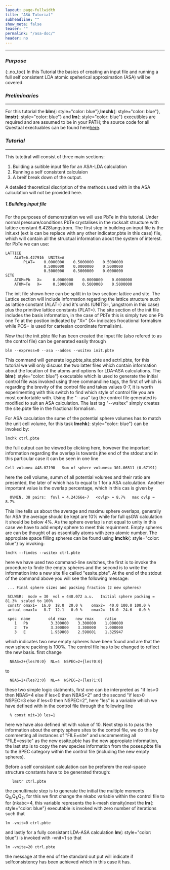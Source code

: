 ```yaml
---
layout: page-fullwidth
title: "ASA Tutorial"
subheadline: ""
show_meta: false
teaser: ""
permalink: "/asa-doc/"
header: no
---
```

_____________________________________________________________

### _Purpose_
{:.no_toc}
In this Tutorial the basics of creating an input file and running a full self consistent LDA atomic speherical approximation (ASA) will be covered.


### _Preliminaries_
_____________________________________________________________
For this tutorial the **blm**{: style="color: blue"},**lmchk**{: style="color: blue"}, **lmstr**{: style="color: blue"} and **lm**{: style="color: blue"} executibles are required and are assumed to be in your PATH; the source code for all Questaal exectuables can be found here[here](https://bitbucket.org/lmto/lm).

### _Tutorial_
_____________________________________________________________
This tutotiral will consist of three main sections:

1. Building a suitible input file for an ASA-LDA calculation
2. Running a self consistent calculaion
3. A breif break down of the output.

A detailed theoretical discription of the methods used with in the ASA calculation will not be provided here.

##### _1\.Building input file_
For the purposes of demonstration we will use PbTe in this tutorial. Under normal pressure/conditions PbTe crystalises in the rocksalt structure with lattice constant 6.428\angstrom. The first step in building an input file is the init.ext (ext is can be replace with any other indicator,pbte in this case) file, which will contain all the structual information about the system of interest. for PbTe we can use:
    
    LATTICE
	    ALAT=6.427916  UNITS=A
            PLAT=    0.0000000    0.5000000    0.5000000
                     0.5000000    0.0000000    0.5000000
                     0.5000000    0.5000000    0.0000000
    SITE
		ATOM=Pb   X=     0.0000000    0.0000000    0.0000000
		ATOM=Te   X=     0.5000000    0.5000000    0.5000000

The init file shown here can be splitt in to two section: lattice and site. The Lattice section will include information regarding the lattice structure such as lattice constant (ALAT=) and it's units (UNITS=, \angstrom in this case) plus the primitive lattice constants (PLAT=). The site section of the init file includes the basis information, in the case of PbTe this is simply two one Pb one Te at the postion indicated by "X=" (X= indicates frocational formalism while POS= is used for cartesian  coordinate formalisim).

Now that the init.pbte file has been created the input file (also refered to as the control file) can be generated easily through

    blm --express=0 --asa --addes --wsitex init.pbte

This command will generate log.pbte,site.pbte and actrl.pbte, for this tutorial we will only discuss the two latter files which contain information about the location of the atoms and options for LDA-ASA calculations.
The **blm**{: style="color: blue"} executable which is used to generate the initial control file was invoked using three commandline tags, the first of which is regarding the  brevity of the control file and takes values 0-7, it is worth experimenting with this switch to find which style of control file you are most confortable with. Using the "--asa" tag the control file generated is modified to suit an ASA calculation. The last tag "--wsitex" simply creates the site.pbte file in the fractional formalism.

For ASA caculation the sume of the potential sphere volumes has to match the unit cell volume, for this task  **lmchk**{: style="color: blue"} can be invoked by:

    lmchk ctrl.pbte

the full output can be viewed by clicking here, however the important information regarding the overlap is towards jthe end of the stdout and in this particular case it can be seen in one line
    
    Cell volume= 448.07190   Sum of sphere volumes= 301.06511 (0.67191)

here the cell volume, summ of all potential volumes and their ratio are presented, the later of which has to equal to 1 for a ASA calculation. Another important value is the overlap percentage, which in this cas is given by

      OVMIN, 38 pairs:  fovl = 4.24366e-7   <ovlp> = 8.7%   max ovlp = 8.7%

This line tells us about the average and maximu sphere overlaps, generally for ASA the average should be kept are 10\% while for full qsGW calculation it should be below 4\%. As the sphere overlap is not equal to unity in this case we have to add empty sphere to meet this requirment. Empty spheres are can be thought of as essentially atoms with zero atomic number.
The appropiate space filling spheres can be found using **lmchk**{: style="color: blue"} by invoking:

    lmchk --findes --wsitex ctrl.pbte

here we have used two command-line switches, the first is to invoke the procedure to finde the empty spheres and the second is to write the information into a new site file called "essite.pbte". At the end of  the stdout of the command above you will see the following message:
     
     ... Final sphere sizes and packing fraction (2 new spheres)

     SCLWSR:  mode = 30  vol = 448.072 a.u.   Initial sphere packing = 81.3%  scaled to 100%
     constr omax1=  16.0  18.0  20.0 %    omax2=  40.0 100.0 100.0 %
     actual omax1=   8.7  12.1   0.0 %    omax2=  16.0  24.6   0.0 %

     spec  name        old rmax    new rmax     ratio
        1   Pb          3.300000    3.300000    1.000000
        2   Te          3.300000    3.300000    1.000000
        3   E           1.959808    2.598601    1.325947

which indicates two new empty spheres have been found and are that the new sphere packing is 100\%. The control file has to be changed to reflect the new basis. first change

      NBAS=2+{les?0:0}  NL=4  NSPEC=2+{les?0:0}

to
	
      NBAS=2+{les?2:0}  NL=4  NSPEC=2+{les?1:0}

these two simple logic statments, first one can be interpreted as  "if les>0 then  NBAS=4 else if les<0 then NBAS=2" and the second "if les>0 NSPEC=3 else if les<0 then NSPEC=2", here "les" is a variable which we have defined with in the control file through the following line

      % const nit=10 les=1

here we have also defined nit with value of 10. Next step is to pass the information about the empty sphere sites to the control file, we do this by commenting all instances of "FILE=site" and uncommenting all "FILE=essite" as the new essite.pbte has the new appropiate information, the last stp is to copy the new species information from the poses.pbte file to the SPEC category within the control file (including the new empty spheres).

Before a  self consistant calculation can be preforem the real-space structure constants have to be generated through:

       lmstr ctrl.pbte

the penultimate step is to generate the initial the multiple moments Q$_0$,Q$_1$,Q$_2$, for this we first change the nkabc variable within the control file to for (nkabc=4, this variable represents the k-mesh density)next  the  **lm**{: style="color: blue"} executable is invoked with zero number of iterations such that

    lm -vnit=0 ctrl.pbte

and lastly for a fully consistant LDA-ASA calculation **lm**{: style="color: blue"} is invoked with -vnit>1 so that

    lm -vnite=20 ctrl.pbte

the message at the end of the standard out put will indicate if selfconsistency has been achieved which in this case it has.
	    
